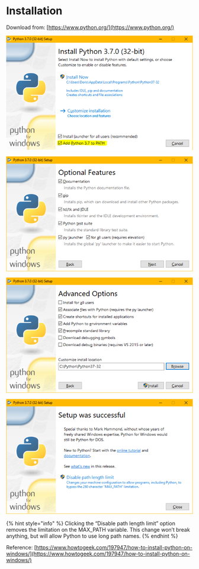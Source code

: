 # Installation

Download from: [https://www.python.org/](https://www.python.org/)

![On the first screen, enable the &#x201C;Add Python 3.6 to PATH&#x201D; option](../.gitbook/assets/image%20%2840%29.png)

![](../.gitbook/assets/image%20%2867%29.png)

![Change install location to a shorter path](../.gitbook/assets/image%20%2829%29.png)

![](../.gitbook/assets/image%20%282%29.png)

{% hint style="info" %}
Clicking the “Disable path length limit” option removes the limitation on the MAX\_PATH variable. This change won’t break anything, but will allow Python to use long path names. 
{% endhint %}

Reference: [https://www.howtogeek.com/197947/how-to-install-python-on-windows/](https://www.howtogeek.com/197947/how-to-install-python-on-windows/)

